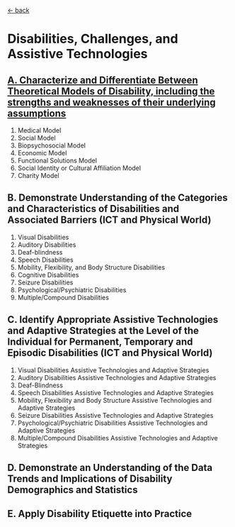 [&larr; back](../README.md)

# Disabilities, Challenges, and Assistive Technologies

## [A. Characterize and Differentiate Between Theoretical Models of Disability, including the strengths and weaknesses of their underlying assumptions](a-theoretical-models-of-disability/index.md)
1. Medical Model
2. Social Model
3. Biopsychosocial Model
4. Economic Model
5. Functional Solutions Model
6. Social Identity or Cultural Affiliation Model
7. Charity Model

## B. Demonstrate Understanding of the Categories and Characteristics of Disabilities and Associated Barriers (ICT and Physical World)
1. Visual Disabilities
2. Auditory Disabilities
3. Deaf-blindness
4. Speech Disabilities
5. Mobility, Flexibility, and Body Structure Disabilities
6. Cognitive Disabilities
7. Seizure Disabilities
8. Psychological/Psychiatric Disabilities
9. Multiple/Compound Disabilities

## C. Identify Appropriate Assistive Technologies and Adaptive Strategies at the Level of the Individual for Permanent, Temporary and Episodic Disabilities (ICT and Physical World)
1. Visual Disabilities Assistive Technologies and Adaptive Strategies
2. Auditory Disabilities Assistive Technologies and Adaptive Strategies
3. Deaf-Blindness
4. Speech Disabilities Assistive Technologies and Adaptive Strategies
5. Mobility, Flexibility and Body Structure Assistive Technologies and Adaptive Strategies
6. Seizure Disabilities Assistive Technologies and Adaptive Strategies
7. Psychological/Psychiatric Disabilities Assistive Technologies and Adaptive Strategies
8. Multiple/Compound Disabilities Assistive Technologies and Adaptive Strategies

## D. Demonstrate an Understanding of the Data Trends and Implications of Disability Demographics and Statistics

## E. Apply Disability Etiquette into Practice